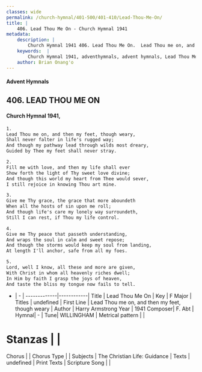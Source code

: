 ```yaml
---
classes: wide
permalink: /church-hymnal/401-500/401-410/Lead-Thou-Me-On/
title: |
    406. Lead Thou Me On - Church Hymnal 1941
metadata:
    description: |
        Church Hymnal 1941 406. Lead Thou Me On.  Lead Thou me on, and then my feet, though weary,  Shall never falter in life's rugged way;  And though my pathway lead through wilds most dreary,  Guided by Thee my feet shall never stray. 
    keywords:  |
        Church Hymnal 1941, adventhymnals, advent hymnals, Lead Thou Me On, Lead Thou me on, and then my feet, though weary. 
    author: Brian Onang'o
---
```


#### Advent Hymnals
## 406. LEAD THOU ME ON
####  Church Hymnal 1941,

```txt
1.
Lead Thou me on, and then my feet, though weary, 
Shall never falter in life's rugged way; 
And though my pathway lead through wilds most dreary, 
Guided by Thee my feet shall never stray. 

2.
Fill me with love, and then my life shall ever 
Show forth the light of Thy sweet love divine; 
And though this world my heart from Thee would sever, 
I still rejoice in knowing Thou art mine. 

3.
Give me Thy grace, the grace that more aboundeth 
When all the hosts of sin upon me roll; 
And though life's care my lonely way surroundeth, 
Still I can rest, if Thou my life control. 

4.
Give me Thy peace that passeth understanding, 
And wraps the soul in calm and sweet repose; 
And though the storms would keep my soul from landing, 
At length I'll anchor, safe from all my foes. 

5.
Lord, well I know, all these and more are given, 
With Christ in whom all heavenly riches dwell; 
In Him by faith I grasp the joys of heaven, 
And taste the bliss my tongue now fails to tell.

```

- |   -  |
-------------|------------|
Title | Lead Thou Me On |
Key | F Major |
Titles | undefined |
First Line | Lead Thou me on, and then my feet, though weary |
Author | Harry Armstrong
Year | 1941
Composer| F. Abt |
Hymnal|  - |
Tune| WILLINGHAM |
Metrical pattern | |
# Stanzas |  |
Chorus |  |
Chorus Type |  |
Subjects | The Christian Life: Guidance |
Texts | undefined |
Print Texts | 
Scripture Song |  |
    
